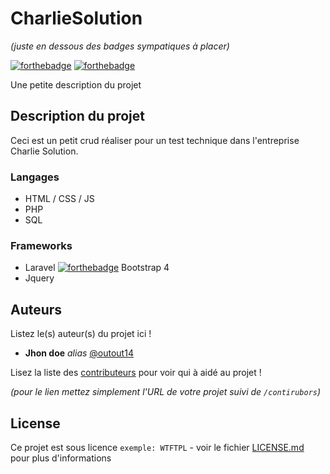 # CharlieSolution
_(juste en dessous des badges sympatiques à placer)_

[![forthebadge](https://icon-icons.com/icons2/2415/PNG/32/bootstrap_plain_logo_icon_146619.png)](http://forthebadge.com)  [![forthebadge](http://forthebadge.com/images/badges/powered-by-electricity.svg)](http://forthebadge.com)

Une petite description du projet

## Description du projet

Ceci est un petit crud réaliser pour un test technique dans l'entreprise Charlie Solution.

### Langages

- HTML / CSS / JS 
- PHP 
- SQL

### Frameworks 

- Laravel
[![forthebadge](https://icon-icons.com/icons2/2415/PNG/32/bootstrap_plain_logo_icon_146619.png)](http://forthebadge.com) Bootstrap 4
- Jquery


## Auteurs
Listez le(s) auteur(s) du projet ici !
* **Jhon doe** _alias_ [@outout14](https://github.com/outout14)

Lisez la liste des [contributeurs](https://github.com/your/project/contributors) pour voir qui à aidé au projet !

_(pour le lien mettez simplement l'URL de votre projet suivi de ``/contirubors``)_

## License

Ce projet est sous licence ``exemple: WTFTPL`` - voir le fichier [LICENSE.md](LICENSE.md) pour plus d'informations



